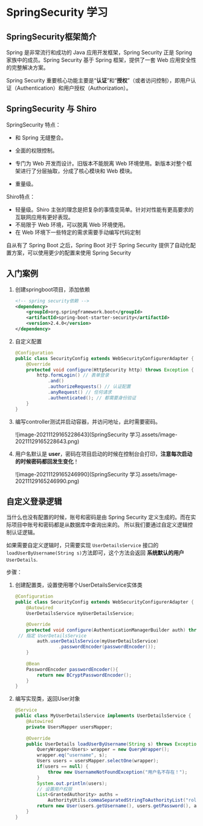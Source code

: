 SpringSecurity 学习
===================



SpringSecurity框架简介
----------------------

Spring 是非常流行和成功的 Java 应用开发框架，Spring Security 正是 Spring 家族中的成员。Spring Security 基于 Spring 框架，提供了一套 Web 应用安全性的完整解决方案。

Spring Security 重要核心功能主要是“**认证**”和“**授权**”（或者访问控制），即用户认证（Authentication）和用户授权（Authorization）。



SpringSecurity 与 Shiro
-----------------------

SpringSecurity 特点：

- 和 Spring 无缝整合。
- 全面的权限控制。
- 专门为 Web 开发而设计。旧版本不能脱离 Web 环境使用。新版本对整个框架进行了分层抽取，分成了核心模块和 Web 模块。

- 重量级。

 Shiro特点：

- 轻量级。Shiro 主张的理念是把复杂的事情变简单。针对对性能有更高要求的互联网应用有更好表现。
- 不局限于 Web 环境，可以脱离 Web 环境使用。
- 在 Web 环境下一些特定的需求需要手动编写代码定制

自从有了 Spring Boot 之后，Spring Boot 对于 Spring Security 提供了自动化配置方案，可以使用更少的配置来使用 Spring Security





入门案例
--------

1. 创建springboot项目，添加依赖

   ```xml
   <!-- spring security依赖 -->
   <dependency>
       <groupId>org.springframework.boot</groupId>
       <artifactId>spring-boot-starter-security</artifactId>
       <version>2.4.0</version>
   </dependency>
   ```

2. 自定义配置

   ```java
   @Configuration
   public class SecurityConfig extends WebSecurityConfigurerAdapter {
       @Override
       protected void configure(HttpSecurity http) throws Exception {
           http.formLogin() // 表单登录
               .and()
               .authorizeRequests() // 认证配置
               .anyRequest() // 任何请求
               .authenticated(); // 都需要身份验证
       }
   }
   ```

3. 编写controller测试并启动容器，并访问地址，此时需要密码。

   ![image-20211129165228643](SpringSecurity 学习.assets/image-20211129165228643.png)

4. 用户名默认是 **user**，密码在项目启动的时候在控制台会打印，**注意每次启动的时候密码都回发生变化**！

   ![image-20211129165246990](SpringSecurity 学习.assets/image-20211129165246990.png)





自定义登录逻辑
--------------

当什么也没有配置的时候，账号和密码是由 Spring Security 定义生成的。而在实际项目中账号和密码都是从数据库中查询出来的。 所以我们要通过自定义逻辑控制认证逻辑。

如果需要自定义逻辑时，只需要实现 `UserDetailsService` 接口的`loadUserByUsername(String s)`方法即可，这个方法会返回 **系统默认的用户** `UserDetails`.

步骤：

1. 创建配置类，设置使用哪个UserDetailsService实体类

   ```java
   @Configuration
   public class SecurityConfig extends WebSecurityConfigurerAdapter {
       @Autowired
       UserDetailsService myUserDetailsService;
   
       @Override
       protected void configure(AuthenticationManagerBuilder auth) throws Exception {
    // 指定 UserDetailsService
           auth.userDetailsService(myUserDetailsService)
                   .passwordEncoder(passwordEncoder());
       }
       
       @Bean
       PasswordEncoder passwordEncoder(){
           return new BCryptPasswordEncoder();
       }
   }
   
   ```

2. 编写实现类，返回User对象

   ```java
   @Service
   public class MyUserDetailsService implements UserDetailsService {
       @Autowired
       private UsersMapper usersMapper;
       
       @Override
       public UserDetails loadUserByUsername(String s) throws Exception {
           QueryWrapper<Users> wrapper = new QueryWrapper();
           wrapper.eq("username", s);
           Users users = usersMapper.selectOne(wrapper);
           if(users == null) {
               throw new UsernameNotFoundException("用户名不存在！");
           }
           System.out.println(users);
           // 设置用户权限
           List<GrantedAuthority> auths =
               AuthorityUtils.commaSeparatedStringToAuthorityList("role");
           return new User(users.getUsername(), users.getPassword(), auths);
       } 
   }
   ```

   